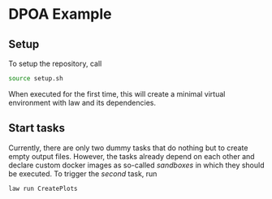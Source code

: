# DPOA Example

## Setup

To setup the repository, call

```bash
source setup.sh
```

When executed for the first time, this will create a minimal virtual environment with law and its dependencies.


## Start tasks

Currently, there are only two dummy tasks that do nothing but to create empty output files.
However, the tasks already depend on each other and declare custom docker images as so-called *sandboxes* in which they should be executed.
To trigger the *second* task, run

```bash
law run CreatePlots
```
